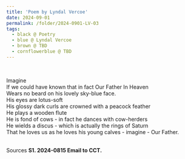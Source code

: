 ```yaml
---
title: 'Poem by Lyndal Vercoe'
date: 2024-09-01
permalink: /folder/2024-0901-LV-03
tags:
  - black @ Poetry
  - blue @ Lyndal Vercoe
  - brown @ TBD
  - cornflowerblue @ TBD
---
```


<br>

<p>
Imagine<br>
If we could have known that in fact Our Father In Heaven<br>
Wears no beard on his lovely sky-blue face.<br>
His eyes are lotus-soft<br>
His glossy dark curls are crowned with a peacock feather<br>
He plays a wooden flute<br>
He is fond of cows - in fact he dances with cow-herders<br>
He wields a discus - which is actually the rings of Saturn<br>
That he loves us as he loves his young calves - imagine - Our Father.</p>

<br>

<wave-list>
<list-title color="DarkSeaGreen" width="40">Sources</list-title>
  <list-item color="BlanchedAlmond"  width="285"><b> S1. 2024-0815 Email to CCT.</b></list-item>
</wave-list>